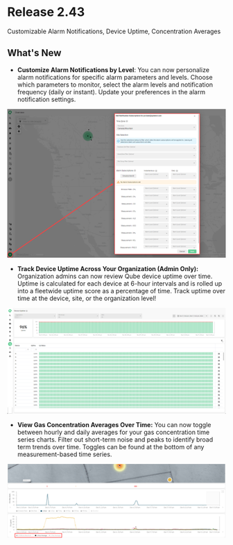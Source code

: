 # Release 2.43

Customizable Alarm Notifications, Device Uptime, Concentration Averages

<!-- truncate -->

## What's New

- **Customize Alarm Notifications by Level**: You can now personalize
  alarm notifications for specific alarm parameters and levels. Choose
  which parameters to monitor, select the alarm levels and notification
  frequency (daily or instant). Update your preferences in the alarm
  notification settings.

![](./media/2024-11-27-2.43-Release-Notes/fd3bd8a97827e5b22db3afc88d50e4eb6ab5e49c.png)


- **Track Device Uptime Across Your Organization (Admin Only):**
  Organization admins can now review Qube device uptime over time.
  Uptime is calculated for each device at 6-hour intervals and is rolled
  up into a fleetwide uptime score as a percentage of time. Track uptime
  over time at the device, site, or the organization level!

![](./media/2024-11-27-2.43-Release-Notes/fc84f1fdb643d41e30b01a876ceffa88bf18a52d.png)


- **View Gas Concentration Averages Over Time:** You can now toggle
  between hourly and daily averages for your gas concentration time
  series charts. Filter out short-term noise and peaks to identify broad
  term trends over time. Toggles can be found at the bottom of any
  measurement-based time series.

![](./media/2024-11-27-2.43-Release-Notes/aa25c0afdbf83575c3fe47bff650be693f8370e1.png)

